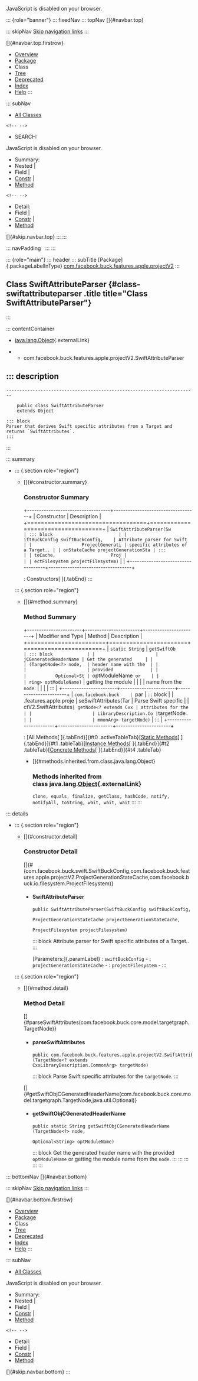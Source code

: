<div>

JavaScript is disabled on your browser.

</div>

::: {role="banner"}
::: fixedNav
::: topNav
[]{#navbar.top}

::: skipNav
[Skip navigation links](#skip.navbar.top "Skip navigation links")
:::

[]{#navbar.top.firstrow}

-   [Overview](../../../../../../index.html)
-   [Package](package-summary.html)
-   Class
-   [Tree](package-tree.html)
-   [Deprecated](../../../../../../deprecated-list.html)
-   [Index](../../../../../../index-all.html)
-   [Help](../../../../../../help-doc.html)
:::

::: subNav
-   [All Classes](../../../../../../allclasses.html)

```{=html}
<!-- -->
```
-   SEARCH:

<div>

<div>

JavaScript is disabled on your browser.

</div>

</div>

<div>

-   Summary: 
-   Nested \| 
-   Field \| 
-   [Constr](#constructor.summary) \| 
-   [Method](#method.summary)

```{=html}
<!-- -->
```
-   Detail: 
-   Field \| 
-   [Constr](#constructor.detail) \| 
-   [Method](#method.detail)

</div>

[]{#skip.navbar.top}
:::
:::

::: navPadding
 
:::
:::

::: {role="main"}
::: header
::: subTitle
[Package]{.packageLabelInType} [com.facebook.buck.features.apple.projectV2](package-summary.html)
:::

## Class SwiftAttributeParser {#class-swiftattributeparser .title title="Class SwiftAttributeParser"}
:::

::: contentContainer
-   [java.lang.Object](http://docs.oracle.com/javase/7/docs/api/java/lang/Object.html?is-external=true "class or interface in java.lang"){.externalLink}

-   -   com.facebook.buck.features.apple.projectV2.SwiftAttributeParser

::: description
-   

    ------------------------------------------------------------------------

        public class SwiftAttributeParser
        extends Object

    ::: block
    Parser that derives Swift specific attributes from a Target and
    returns `SwiftAttributes`.
    :::
:::

::: summary
-   ::: {.section role="region"}
    -   []{#constructor.summary}

        ### Constructor Summary

        +-----------------------------------+-----------------------------------+
        | Constructor                       | Description                       |
        +===================================+===================================+
        | `SwiftAttributeParser​(Sw          | ::: block                         |
        | iftBuckConfig swiftBuckConfig,    | Attribute parser for Swift        |
        |                   ProjectGenerati | specific attributes of a Target.. |
        | onStateCache projectGenerationSta | :::                               |
        | teCache,                     Proj |                                   |
        | ectFilesystem projectFilesystem)` |                                   |
        +-----------------------------------+-----------------------------------+

        : Constructors[ ]{.tabEnd}
    :::

    ::: {.section role="region"}
    -   []{#method.summary}

        ### Method Summary

        +-----------------------+-----------------------+-----------------------+
        | Modifier and Type     | Method                | Description           |
        +=======================+=======================+=======================+
        | `static String`       | `getSwiftOb           | ::: block             |
        |                       | jCGeneratedHeaderName | Get the generated     |
        |                       | ​(TargetNode<?> node,  | header name with the  |
        |                       |                       | provided              |
        |                       |           Optional<St | `optModuleName` or    |
        |                       | ring> optModuleName)` | getting the module    |
        |                       |                       | name from the `node`. |
        |                       |                       | :::                   |
        +-----------------------+-----------------------+-----------------------+
        | `com.facebook.buck    | `par                  | ::: block             |
        | .features.apple.proje | seSwiftAttributes​(Tar | Parse Swift specific  |
        | ctV2.SwiftAttributes` | getNode<? extends Cxx | attributes for the    |
        |                       | LibraryDescription.Co | `targetNode`.         |
        |                       | mmonArg> targetNode)` | :::                   |
        +-----------------------+-----------------------+-----------------------+

        : [All Methods[ ]{.tabEnd}]{#t0 .activeTableTab}[[Static
        Methods](javascript:show(1);)[ ]{.tabEnd}]{#t1
        .tableTab}[[Instance
        Methods](javascript:show(2);)[ ]{.tabEnd}]{#t2
        .tableTab}[[Concrete
        Methods](javascript:show(8);)[ ]{.tabEnd}]{#t4 .tableTab}

        -   []{#methods.inherited.from.class.java.lang.Object}

            ### Methods inherited from class java.lang.[Object](http://docs.oracle.com/javase/7/docs/api/java/lang/Object.html?is-external=true "class or interface in java.lang"){.externalLink}

            `clone, equals, finalize, getClass, hashCode, notify, notifyAll, toString, wait, wait, wait`
    :::
:::

::: details
-   ::: {.section role="region"}
    -   []{#constructor.detail}

        ### Constructor Detail

        []{#<init>(com.facebook.buck.swift.SwiftBuckConfig,com.facebook.buck.features.apple.projectV2.ProjectGenerationStateCache,com.facebook.buck.io.filesystem.ProjectFilesystem)}

        -   #### SwiftAttributeParser

                public SwiftAttributeParser​(SwiftBuckConfig swiftBuckConfig,
                                            ProjectGenerationStateCache projectGenerationStateCache,
                                            ProjectFilesystem projectFilesystem)

            ::: block
            Attribute parser for Swift specific attributes of a Target..
            :::

            [Parameters:]{.paramLabel}
            :   `swiftBuckConfig` -
            :   `projectGenerationStateCache` -
            :   `projectFilesystem` -
    :::

    ::: {.section role="region"}
    -   []{#method.detail}

        ### Method Detail

        []{#parseSwiftAttributes(com.facebook.buck.core.model.targetgraph.TargetNode)}

        -   #### parseSwiftAttributes

            ``` methodSignature
            public com.facebook.buck.features.apple.projectV2.SwiftAttributes parseSwiftAttributes​(TargetNode<? extends CxxLibraryDescription.CommonArg> targetNode)
            ```

            ::: block
            Parse Swift specific attributes for the `targetNode`.
            :::

        []{#getSwiftObjCGeneratedHeaderName(com.facebook.buck.core.model.targetgraph.TargetNode,java.util.Optional)}

        -   #### getSwiftObjCGeneratedHeaderName

            ``` methodSignature
            public static String getSwiftObjCGeneratedHeaderName​(TargetNode<?> node,
                                                                 Optional<String> optModuleName)
            ```

            ::: block
            Get the generated header name with the provided
            `optModuleName` or getting the module name from the `node`.
            :::
    :::
:::
:::
:::

::: bottomNav
[]{#navbar.bottom}

::: skipNav
[Skip navigation links](#skip.navbar.bottom "Skip navigation links")
:::

[]{#navbar.bottom.firstrow}

-   [Overview](../../../../../../index.html)
-   [Package](package-summary.html)
-   Class
-   [Tree](package-tree.html)
-   [Deprecated](../../../../../../deprecated-list.html)
-   [Index](../../../../../../index-all.html)
-   [Help](../../../../../../help-doc.html)
:::

::: subNav
-   [All Classes](../../../../../../allclasses.html)

<div>

<div>

JavaScript is disabled on your browser.

</div>

</div>

<div>

-   Summary: 
-   Nested \| 
-   Field \| 
-   [Constr](#constructor.summary) \| 
-   [Method](#method.summary)

```{=html}
<!-- -->
```
-   Detail: 
-   Field \| 
-   [Constr](#constructor.detail) \| 
-   [Method](#method.detail)

</div>

[]{#skip.navbar.bottom}
:::
